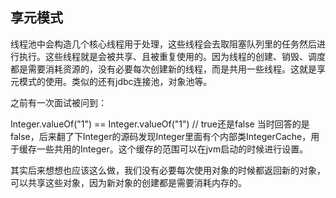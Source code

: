 ## 享元模式

线程池中会构造几个核心线程用于处理，这些线程会去取阻塞队列里的任务然后进行执行。这些线程就是会被共享、且被重复使用的。因为线程的创建、销毁、调度都是需要消耗资源的，没有必要每次创建新的线程，而是共用一些线程。这就是享元模式的使用。类似的还有jdbc连接池，对象池等。

之前有一次面试被问到：

Integer.valueOf("1") == Integer.valueOf("1") // true还是false
当时回答的是false，后来翻了下Integer的源码发现Integer里面有个内部类IntegerCache，用于缓存一些共用的Integer。这个缓存的范围可以在jvm启动的时候进行设置。

其实后来想想也应该这么做，我们没有必要每次使用对象的时候都返回新的对象，可以共享这些对象，因为新对象的创建都是需要消耗内存的。